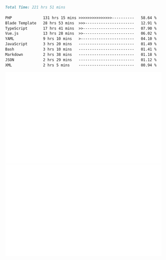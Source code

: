 <!--START_SECTION:waka-->

```markdown
Total Time: 221 hrs 51 mins

PHP              131 hrs 15 mins >>>>>>>>>>>>>>>----------   58.64 %
Blade Template   28 hrs 53 mins  >>>----------------------   12.91 %
TypeScript       17 hrs 41 mins  >>-----------------------   07.90 %
Vue.js           13 hrs 28 mins  >>-----------------------   06.02 %
YAML             9 hrs 10 mins   >------------------------   04.10 %
JavaScript       3 hrs 20 mins   -------------------------   01.49 %
Bash             3 hrs 10 mins   -------------------------   01.41 %
Markdown         2 hrs 38 mins   -------------------------   01.18 %
JSON             2 hrs 29 mins   -------------------------   01.12 %
XML              2 hrs 5 mins    -------------------------   00.94 %
```

<!--END_SECTION:waka-->
<p align="center">
    <img src="https://raw.githubusercontent.com/rjp2525/rjp2525/output/generated/overview.svg">
    <img src="https://raw.githubusercontent.com/rjp2525/rjp2525/output/generated/languages.svg">
</p>
